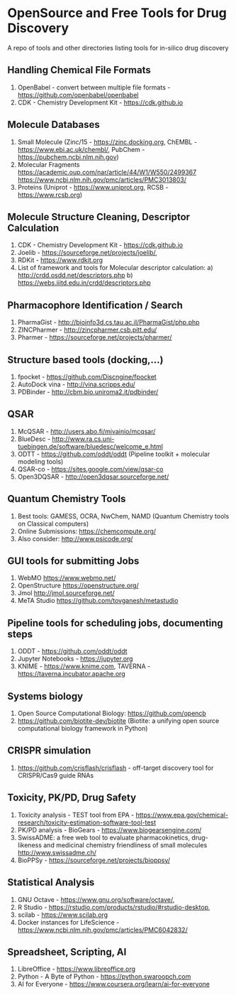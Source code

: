 # OpenSource and Free Tools for Drug Discovery
A repo of tools and other directories listing tools for in-silico drug discovery

## Handling Chemical File Formats
1. OpenBabel - convert between multiple file formats - https://github.com/openbabel/openbabel
2. CDK - Chemistry Development Kit - https://cdk.github.io

## Molecule Databases
1. Small Molecule  (Zinc/15 - https://zinc.docking.org, ChEMBL - https://www.ebi.ac.uk/chembl/, PubChem - https://pubchem.ncbi.nlm.nih.gov)
2. Molecular Fragments https://academic.oup.com/nar/article/44/W1/W550/2499367 https://www.ncbi.nlm.nih.gov/pmc/articles/PMC3013803/
3. Proteins (Uniprot - https://www.uniprot.org, RCSB - https://www.rcsb.org) 

## Molecule Structure Cleaning, Descriptor Calculation
1. CDK - Chemistry Development Kit - https://cdk.github.io
2. Joelib - https://sourceforge.net/projects/joelib/,
3. RDKit - https://www.rdkit.org
4. List of framework and tools for Molecular descriptor calculation:
   a) http://crdd.osdd.net/descriptors.php
   b) https://webs.iiitd.edu.in/crdd/descriptors.php
  
## Pharmacophore Identification / Search
1. PharmaGist - http://bioinfo3d.cs.tau.ac.il/PharmaGist/php.php
2. ZINCPharmer - http://zincpharmer.csb.pitt.edu/
3. Pharmer - https://sourceforge.net/projects/pharmer/

## Structure based tools (docking,...)
1. fpocket - https://github.com/Discngine/fpocket
2. AutoDock vina - http://vina.scripps.edu/
3. PDBinder - http://cbm.bio.uniroma2.it/pdbinder/

## QSAR
1. McQSAR - http://users.abo.fi/mivainio/mcqsar/
2. BlueDesc - http://www.ra.cs.uni-tuebingen.de/software/bluedesc/welcome_e.html
3. ODTT - https://github.com/oddt/oddt (Pipeline toolkit + molecular modeling tools) 
4. QSAR-co - https://sites.google.com/view/qsar-co
5. Open3DQSAR - http://open3dqsar.sourceforge.net/

## Quantum Chemistry Tools
1. Best tools: GAMESS, OCRA, NwChem, NAMD (Quantum Chemistry tools on Classical computers)
2. Online Submissions: https://chemcompute.org/
3. Also consider: http://www.psicode.org/

## GUI tools for submitting Jobs
1. WebMO https://www.webmo.net/
2. OpenStructure https://openstructure.org/
3. Jmol http://jmol.sourceforge.net/
4. MeTA Studio https://github.com/tovganesh/metastudio

## Pipeline tools for scheduling jobs, documenting steps
1. ODDT - https://github.com/oddt/oddt
2. Jupyter Notebooks - https://jupyter.org
3. KNIME - https://www.knime.com, TAVERNA - https://taverna.incubator.apache.org

## Systems biology
1. Open Source Computational Biology: https://github.com/opencb
2. https://github.com/biotite-dev/biotite (Biotite: a unifying open source computational biology framework in Python)

## CRISPR simulation
1. https://github.com/crisflash/crisflash - off-target discovery tool for CRISPR/Cas9 guide RNAs

## Toxicity, PK/PD, Drug Safety
1. Toxicity analysis - TEST tool from EPA - https://www.epa.gov/chemical-research/toxicity-estimation-software-tool-test
2. PK/PD analysis - BioGears - https://www.biogearsengine.com/
3. SwissADME: a free web tool to evaluate pharmacokinetics, drug-likeness and medicinal chemistry friendliness of small molecules http://www.swissadme.ch/
4. BioPPSy - https://sourceforge.net/projects/bioppsy/

## Statistical Analysis
1. GNU Octave - https://www.gnu.org/software/octave/,
2. R Studio - https://rstudio.com/products/rstudio/#rstudio-desktop,
3. scilab - https://www.scilab.org
4. Docker instances for LifeScience - https://www.ncbi.nlm.nih.gov/pmc/articles/PMC6042832/ 

## Spreadsheet, Scripting, AI
1. LibreOffice - https://www.libreoffice.org
2. Python - A Byte of Python - https://python.swaroopch.com
3. AI for Everyone - https://www.coursera.org/learn/ai-for-everyone

